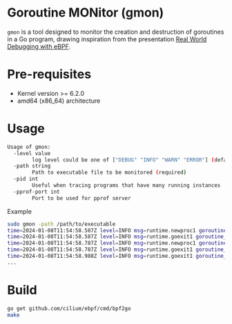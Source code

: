 # Goroutine MONitor (gmon)

`gmon` is a tool designed to monitor the creation and destruction of goroutines in a Go program, drawing inspiration from the presentation [Real World Debugging with eBPF](https://www.usenix.org/conference/srecon23apac/presentation/liang).

# Pre-requisites

- Kernel version >= 6.2.0
- amd64 (x86_64) architecture

# Usage

```bash
Usage of gmon:
  -level value
    	log level could be one of ["DEBUG" "INFO" "WARN" "ERROR"] (default INFO)
  -path string
    	Path to executable file to be monitored (required)
  -pid int
    	Useful when tracing programs that have many running instances
  -pprof-port int
    	Port to be used for pprof server
```

Example

```bash
sudo gmon -path /path/to/executable
time=2024-01-08T11:54:58.587Z level=INFO msg=runtime.newproc1 goroutine_id=1937 stack_id=79 stack.0="runtime.newproc at /snap/go/10455/src/runtime/proc.go:4477" stack.1="runtime.systemstack at /snap/go/10455/src/runtime/asm_amd64.s:513" stack.2="runtime.newproc at /snap/go/10455/src/runtime/proc.go:4480" stack.3="main.main at /home/ubuntu/workspace/gmon/bin/fixture/main.go:16" stack.4="runtime.main at /snap/go/10455/src/runtime/internal/atomic/types.go:194" stack.5="runtime.goexit at /snap/go/10455/src/runtime/asm_amd64.s:1651"
time=2024-01-08T11:54:58.587Z level=INFO msg=runtime.goexit1 goroutine_id=1937 stack_id=614 stack.0="runtime.goexit1 at /snap/go/10455/src/runtime/proc.go:3850"
time=2024-01-08T11:54:58.787Z level=INFO msg=runtime.newproc1 goroutine_id=1864 stack_id=79 stack.0="runtime.newproc at /snap/go/10455/src/runtime/proc.go:4477" stack.1="runtime.systemstack at /snap/go/10455/src/runtime/asm_amd64.s:513" stack.2="runtime.newproc at /snap/go/10455/src/runtime/proc.go:4480" stack.3="main.main at /home/ubuntu/workspace/gmon/bin/fixture/main.go:16" stack.4="runtime.main at /snap/go/10455/src/runtime/internal/atomic/types.go:194" stack.5="runtime.goexit at /snap/go/10455/src/runtime/asm_amd64.s:1651"
time=2024-01-08T11:54:58.787Z level=INFO msg=runtime.goexit1 goroutine_id=1864 stack_id=614 stack.0="runtime.goexit1 at /snap/go/10455/src/runtime/proc.go:3850"
time=2024-01-08T11:54:58.988Z level=INFO msg=runtime.goexit1 goroutine_id=1865 stack_id=614 stack.0="runtime.goexit1 at /snap/go/10455/src/runtime/proc.go:3850"
...
```

# Build

```bash
go get github.com/cilium/ebpf/cmd/bpf2go
make
```
